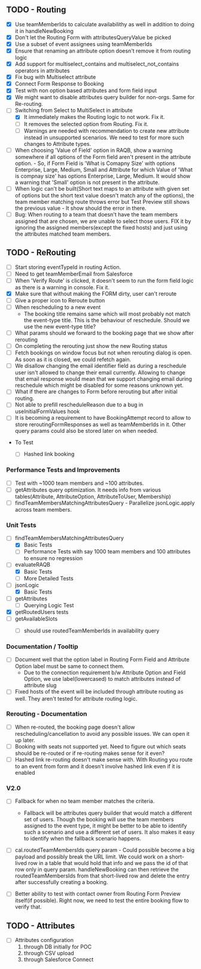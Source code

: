 ## TODO - Routing
- [x] Use teamMemberIds to calculate availabilithy as well in addition to doing it in handleNewBooking
- [x] Don't let the Routing Form with attributesQueryValue be picked
- [x] Use a subset of event assignees using teamMemberIds
- [x] Ensure that renaming an attribute option doesn't remove it from routing logic
- [x] Add support for multiselect_contains and multiselect_not_contains operators in attributes
- [x] Fix bug with Multiselect attribute
- [x] Connect Form Response to Booking
- [x] Test with non option based attributes and form field input
- [x] We might want to disable attributes query builder for non-orgs. Same for Re-routing.
- [ ] Switching from Select to MultiSelect in attribute 
    - [x] It immediately makes the Routing logic to not work. Fix it.
    - [ ] It removes the selected option from Routing. Fix it.
    - [ ] Warnings are needed with recommendation to create new attribute instead in unsupported scenarios. We need to test for more such changes to Attribute types.
- [ ] When choosing 'Value of Field' option in RAQB, show a warning somewhere if all options of the Form field aren't present in the attribute option.
      - So, if Form Field is 'What is Comapny Size' with options Enterprise, Large, Medium, Small and Attribute for which Value of 'What is compnay size' has options Enterprise, Large, Medium. It would show a warning that 'Small' option is not present in the attribute.
- [ ] When logic can't be built(Short text maps to an attribute with given set of options but the short text value doesn't match any of the options), the team member matching route throws error but Test Preview still shows the previous value - It show should the error in there.
- [ ] Bug: When routing to a team that doesn't have the team members assigned that are chosen, we are unable to select those users. FIX it by ignoring the assigned members(except the fixed hosts) and just using the attributes matched team members.

## TODO - ReRouting
- [ ] Start storing eventTypeId in routing Action.
- [ ] Need to get teamMemberEmail from Salesforce
- [ ] When 'Verify Route' is clicked, it doesn't seem to run the form field logic as there is a warning in console. Fix it.
- [x] Make sure that without making the FORM dirty, user can't reroute
- [ ] Give a proper icon to Reroute button
- [ ] When rescheduling to a new event
    - The booking title remains same which will most probably not match the event-type title. This is the behaviour of reschedule. Should we use the new event-type title? 
- [ ] What params should we forward to the booking page that we show after rerouting
- [ ] On completing the rerouting just show the new Routing status
- [ ] Fetch bookings on window focus but not when rerouting dialog is open. As soon as it is closed, we could refetch again.
- [ ] We disallow changing the email identifier field as during a reschedule user isn't allowed to change their email currently. Allowing to change that email response would mean that we support changing email during reschedule which might be disabled for some reasons unknown yet.
- [ ] What if there are changes to Form before rerouting but after initial routing.
- [ ] Not able to prefill rescheduleReason due to a bug in useInitialFormValues hook
- [ ] It is becoming a requirement to have BookingAttempt record to allow to store reroutingFormResponses as well as teamMemberIds in it. Other query params could also be stored later on when needed.
- To Test
    - [ ] Hashed link booking



### Performance Tests and Improvements
- [ ] Test with ~1000 team members and ~100 attributes.
- [ ] getAttributes query optimization. It needs info from various tables(Attribute, AttributeOption, AttributeToUser, Membership)
- [ ] findTeamMembersMatchingAttributesQuery - Parallelize jsonLogic.apply across team members.

### Unit Tests
- [ ] findTeamMembersMatchingAttributesQuery
    - [x] Basic Tests
    - [ ] Performance Tests with say 1000 team members and 100 attributes to ensure no regression
- [ ] evaluateRAQB
    - [x] Basic Tests
    - [ ] More Detailed Tests
- [ ] jsonLogic
    - [x] Basic Tests
- [ ] getAttributes
    - [ ] Querying Logic Test
- [x] getRoutedUsers tests
- [ ] getAvailableSlots 
    - [ ] should use routedTeamMemberIds in availability query


### Documentation / Tooltip
- [ ] Document well that the option label in Routing Form Field and Attribute Option label must be same to connect them.
    - Due to the connection requirement b/w Attribute Option and Field Option, we use label(lowercased) to match attributes instead of attribute slug
- [ ] Fixed hosts of the event will be included through attribute routing as well. They aren't tested for attribute routing logic.

### Rerouting - Documentation
- [ ] When re-routed, the booking page doesn't allow rescheduling/cancellation to avoid any possible issues. We can open it up later.
- [ ] Booking with seats not supported yet. Need to figure out which seats should be re-routed or if re-routing makes sense for it even?
- [ ] Hashed link re-routing doesn't make sense with. With Routing you route to an event from form and it doesn't involve hashed link even if it is enabled

### V2.0
- [ ] Fallback for when no team member matches the criteria.
    - Fallback will be attributes query builder that would match a different set of users. Though the booking will use the team members assigned to the event type, it might be better to be able to identify such a scenario and use a different set of users. It also makes it easy to identify when the fallback scenario happens.
- [ ] cal.routedTeamMembersIds query param - Could possible become a big payload and possibly break the URL limit. We could work on a short-lived row in a table that would hold that info and we pass the id of that row only in query param. handleNewBooking can then retrieve the routedTeamMembersIds from that short-lived row and delete the entry after successfully creating a booking.
- [ ] Better ability to test with contact owner from Routing Form Preview itself(if possible). Right now, we need to test the entire booking flow to verify that.


## TODO - Attributes
- [ ] Attributes configuration
    1. through DB initially for POC
    2. through CSV upload
    3. through Salesforce Connect